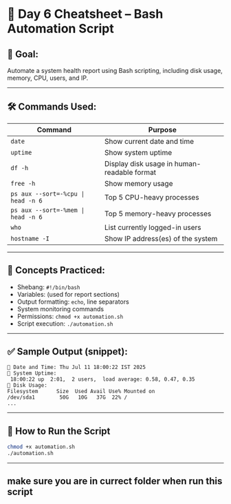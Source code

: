 # 📘 Day 6 Cheatsheet – Bash Automation Script

## 🎯 Goal:
Automate a system health report using Bash scripting, including disk usage, memory, CPU, users, and IP.

---

## 🛠 Commands Used:

| Command | Purpose |
|--------|---------|
| `date` | Show current date and time |
| `uptime` | Show system uptime |
| `df -h` | Display disk usage in human-readable format |
| `free -h` | Show memory usage |
| `ps aux --sort=-%cpu \| head -n 6` | Top 5 CPU-heavy processes |
| `ps aux --sort=-%mem \| head -n 6` | Top 5 memory-heavy processes |
| `who` | List currently logged-in users |
| `hostname -I` | Show IP address(es) of the system |

---

## 🧠 Concepts Practiced:

- Shebang: `#!/bin/bash`
- Variables: (used for report sections)
- Output formatting: `echo`, line separators
- System monitoring commands
- Permissions: `chmod +x automation.sh`
- Script execution: `./automation.sh`

---

## ✅ Sample Output (snippet):

```
📅 Date and Time: Thu Jul 11 18:00:22 IST 2025
🔄 System Uptime:
 18:00:22 up  2:01,  2 users,  load average: 0.58, 0.47, 0.35
💽 Disk Usage:
Filesystem      Size  Used Avail Use% Mounted on
/dev/sda1        50G   10G   37G  22% /
...
```

---

## 🔄 How to Run the Script

```bash
chmod +x automation.sh
./automation.sh
```

---
## make sure you are in currect folder when run this script
